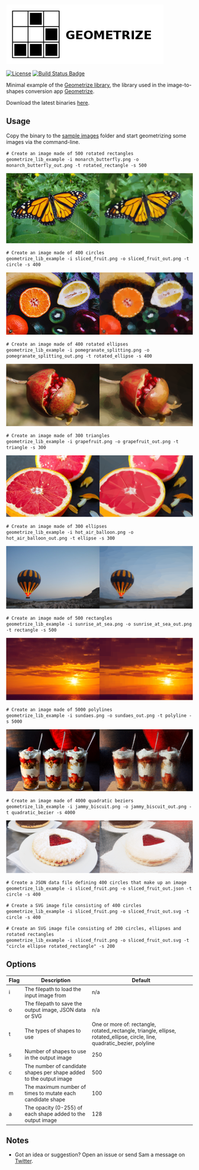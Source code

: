 [![Geometrize library example logo](https://github.com/Tw1ddle/geometrize-lib-example/blob/master/screenshots/geometrize_lib_example_logo.png?raw=true "Geometrize - library for geometrizing images into geometric primitives demo logo")](https://www.geometrize.co.uk)

[![License](https://img.shields.io/:license-mit-blue.svg?style=flat-square)](https://github.com/Tw1ddle/geometrize-lib-example/blob/master/LICENSE)
[![Build Status Badge](https://ci.appveyor.com/api/projects/status/github/Tw1ddle/geometrize-lib-example)](https://ci.appveyor.com/project/Tw1ddle/geometrize-lib-example)

Minimal example of the [Geometrize library](https://github.com/Tw1ddle/geometrize-lib), the library used in the image-to-shapes conversion app [Geometrize](https://www.geometrize.co.uk).

Download the latest binaries [here](https://s3.amazonaws.com/geometrize-lib-example-bucket/index.html).

## Usage

Copy the binary to the [sample images](https://github.com/Tw1ddle/geometrize-lib-example/tree/master/sample_images/) folder and start geometrizing some images via the command-line.

```
# Create an image made of 500 rotated rectangles
geometrize_lib_example -i monarch_butterfly.png -o monarch_butterfly_out.png -t rotated_rectangle -s 500
```

[![Geometrize Monarch Butterfly Example](https://github.com/Tw1ddle/geometrize-lib-example/blob/master/screenshots/monarch_butterfly.png?raw=true "Geometrize Monarch Butterfly Example")](https://www.geometrize.co.uk)


```
# Create an image made of 400 circles
geometrize_lib_example -i sliced_fruit.png -o sliced_fruit_out.png -t circle -s 400
```

[![Geometrize Fruit Example](https://github.com/Tw1ddle/geometrize-lib-example/blob/master/screenshots/sliced_fruit.png?raw=true "Geometrize Fruit Example")](https://www.geometrize.co.uk)

```
# Create an image made of 400 rotated ellipses
geometrize_lib_example -i pomegranate_splitting.png -o pomegranate_splitting_out.png -t rotated_ellipse -s 400
```

[![Geometrize Pomegranate Example](https://github.com/Tw1ddle/geometrize-lib-example/blob/master/screenshots/pomegranate_splitting.png?raw=true "Geometrize Pomegranate Example")](https://www.geometrize.co.uk)

```
# Create an image made of 300 triangles
geometrize_lib_example -i grapefruit.png -o grapefruit_out.png -t triangle -s 300
```

[![Geometrize Grapefruit Example](https://github.com/Tw1ddle/geometrize-lib-example/blob/master/screenshots/grapefruit.png?raw=true "Geometrize Grapefruit Example")](https://www.geometrize.co.uk)

```
# Create an image made of 300 ellipses
geometrize_lib_example -i hot_air_balloon.png -o hot_air_balloon_out.png -t ellipse -s 300
```

[![Geometrize Hot Air Balloon Example](https://github.com/Tw1ddle/geometrize-lib-example/blob/master/screenshots/hot_air_balloon.png?raw=true "Geometrize Hot Air Balloon Example")](https://www.geometrize.co.uk)


```
# Create an image made of 500 rectangles
geometrize_lib_example -i sunrise_at_sea.png -o sunrise_at_sea_out.png -t rectangle -s 500
```

[![Geometrize Sunrise At Sea Example](https://github.com/Tw1ddle/geometrize-lib-example/blob/master/screenshots/sunrise_at_sea.png?raw=true "Geometrize Sunrise At Sea Example")](https://www.geometrize.co.uk)


```
# Create an image made of 5000 polylines
geometrize_lib_example -i sundaes.png -o sundaes_out.png -t polyline -s 5000
```

[![Geometrize Sundaes Example](https://github.com/Tw1ddle/geometrize-lib-example/blob/master/screenshots/sundaes.png?raw=true "Geometrize Sundaes Example")](https://www.geometrize.co.uk)

```
# Create an image made of 4000 quadratic beziers
geometrize_lib_example -i jammy_biscuit.png -o jammy_biscuit_out.png -t quadratic_bezier -s 4000
```

[![Geometrize Jammy Biscuit Example](https://github.com/Tw1ddle/geometrize-lib-example/blob/master/screenshots/jammy_biscuit.png?raw=true "Geometrize Jammy Biscuit Example")](https://www.geometrize.co.uk)

```
# Create a JSON data file defining 400 circles that make up an image
geometrize_lib_example -i sliced_fruit.png -o sliced_fruit_out.json -t circle -s 400
```

```
# Create a SVG image file consisting of 400 circles 
geometrize_lib_example -i sliced_fruit.png -o sliced_fruit_out.svg -t circle -s 400
```

```
# Create an SVG image file consisting of 200 circles, ellipses and rotated rectangles
geometrize_lib_example -i sliced_fruit.png -o sliced_fruit_out.svg -t "circle ellipse rotated_rectangle" -s 200
```

## Options

Flag            | Description    | Default    |
--------------- | ---------------| ---------|
i               | The filepath to load the input image from | n/a
o               | The filepath to save the output image, JSON data or SVG | n/a
t               | The types of shapes to use | One or more of: rectangle, rotated_rectangle, triangle, ellipse, rotated_ellipse, circle, line, quadratic_bezier, polyline
s               | Number of shapes to use in the output image | 250
c               | The number of candidate shapes per shape added to the output image | 500
m               | The maximum number of times to mutate each candidate shape | 100
a               | The opacity (0-255) of each shape added to the output image | 128

## Notes
 * Got an idea or suggestion? Open an issue or send Sam a message on [Twitter](https://twitter.com/Sam_Twidale).